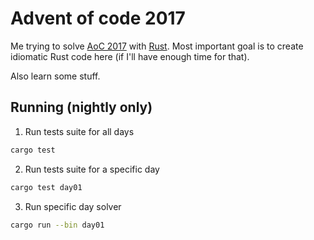 # Advent of code 2017

Me trying to solve [AoC 2017](http://adventofcode.com/2017) with [Rust](https://www.rust-lang.org).
Most important goal is to create idiomatic Rust code here (if I'll have enough time for that).

Also learn some stuff.

## Running (nightly only)

1. Run tests suite for all days

```bash
cargo test
```

2. Run tests suite for a specific day

```bash
cargo test day01
```

3. Run specific day solver

```bash
cargo run --bin day01
```
